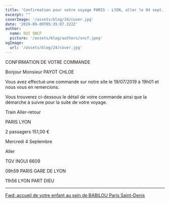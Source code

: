 ```yaml
---
title: 'Confirmation pour votre voyage PARIS - LYON, aller le 04 sept., retour le 08 sept.'
excerpt: ""
coverImage: '/assets/blog/24/cover.jpg'
date: '2019-09-09T05:35:07.322Z'
author:
  name: OUI SNCF
  picture: '/assets/blog/authors/sncf.jpeg'
ogImage:
  url: '/assets/blog/24/cover.jpg'
---
```


CONFIRMATION DE VOTRE COMMANDE

Bonjour Monsieur PAYOT CHLOE

Vous avez effectué une commande sur notre site le 19/07/2019  à 19h01 et nous vous en remercions.

Vous trouverez ci-dessous le détail de votre commande ainsi que la démarche à suivre pour la suite de votre voyage.

Train Aller-retour	

PARIS      LYON

2 passagers	151,00 €

Mercredi 4 Septembre

Aller

TGV INOUI	6609	

09h59	PARIS GARE DE LYON

11h56	LYON PART DIEU

<hr/>

<a href="/posts/25-marin">Fwd: accueil de votre enfant au sein de BABILOU Paris Saint-Denis</a>
